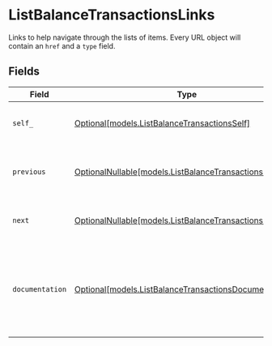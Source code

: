 # ListBalanceTransactionsLinks

Links to help navigate through the lists of items. Every URL object will contain an `href` and a `type` field.


## Fields

| Field                                                                                                      | Type                                                                                                       | Required                                                                                                   | Description                                                                                                |
| ---------------------------------------------------------------------------------------------------------- | ---------------------------------------------------------------------------------------------------------- | ---------------------------------------------------------------------------------------------------------- | ---------------------------------------------------------------------------------------------------------- |
| `self_`                                                                                                    | [Optional[models.ListBalanceTransactionsSelf]](../models/listbalancetransactionsself.md)                   | :heavy_minus_sign:                                                                                         | The URL to the current set of items.                                                                       |
| `previous`                                                                                                 | [OptionalNullable[models.ListBalanceTransactionsPrevious]](../models/listbalancetransactionsprevious.md)   | :heavy_minus_sign:                                                                                         | The previous set of items, if available.                                                                   |
| `next`                                                                                                     | [OptionalNullable[models.ListBalanceTransactionsNext]](../models/listbalancetransactionsnext.md)           | :heavy_minus_sign:                                                                                         | The next set of items, if available.                                                                       |
| `documentation`                                                                                            | [Optional[models.ListBalanceTransactionsDocumentation]](../models/listbalancetransactionsdocumentation.md) | :heavy_minus_sign:                                                                                         | In v2 endpoints, URLs are commonly represented as objects with an `href` and `type` field.                 |